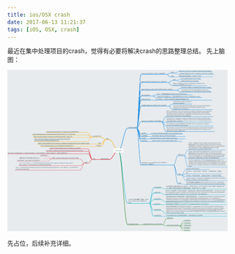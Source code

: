 ```yaml
---
title: ios/OSX crash
date: 2017-06-13 11:21:37
tags: [iOS, OSX, crash]
---
```

最近在集中处理项目的crash，觉得有必要将解决crash的思路整理总结。
先上脑图：

![crash mindnode](https://raw.githubusercontent.com/melody5417/blogResources/master/iOS%3AOS%20X%20crash.png)

先占位，后续补充详细。